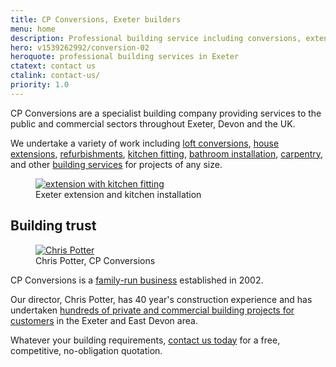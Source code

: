 ```yaml
---
title: CP Conversions, Exeter builders
menu: home
description: Professional building service including conversions, extensions, refurbishments, kitchens, bathrooms and carpentry, throughout Exeter and Devon.
hero: v1539262992/conversion-02
heroquote: professional building services in Exeter
ctatext: contact us
ctalink: contact-us/
priority: 1.0
---
```


CP Conversions are a specialist building company providing services to the public and commercial sectors throughout Exeter, Devon and the UK.

We undertake a variety of work including [loft conversions]([root]building-services/conversions/), [house extensions]([root]building-services/extensions/), [refurbishments]([root]building-services/refurbishments/), [kitchen fitting]([root]building-services/kitchens/), [bathroom installation]([root]building-services/bathrooms/), [carpentry]([root]building-services/carpentry-joinery/), and other [building services]([root]building-services/) for projects of any size.

<figure>
  <a href="[imagecdn]f_auto,c_scale,w_400/v1539263015/kitchen-01" data-srcset="[imagecdn]f_auto,c_scale,w_400/v1539263015/kitchen-01 400w, [imagecdn]f_auto,c_scale,w_600/v1539263015/kitchen-01 600w, [imagecdn]f_auto/v1539263015/kitchen-01 800w" data-sizes="100vw" class="progressive replace">
    <img src="[imagecdn]f_auto,c_scale,w_50/v1539263015/kitchen-01" class="preview" alt="extension with kitchen fitting" />
  </a>
  <figcaption>Exeter extension and kitchen installation</figcaption>
</figure>


## Building trust

<figure class="inline">
  <a href="[imagecdn]f_auto,c_scale,w_400/v1539262575/chris-potter" class="progressive replace">
    <img src="[imagecdn]f_auto,c_scale,w_50/v1539262575/chris-potter" class="preview" alt="Chris Potter" />
  </a>
  <figcaption>Chris Potter, CP Conversions</figcaption>
</figure>

CP Conversions is a [family-run business]([root]about-us/) established in 2002.

Our director, Chris Potter, has 40 year's construction experience and has undertaken [hundreds of private and commercial building projects for customers]([root]about-us/testimonials/) in the Exeter and East Devon area.

Whatever your building requirements, [contact us today]([root]contact-us/) for a free, competitive, no-obligation quotation.
